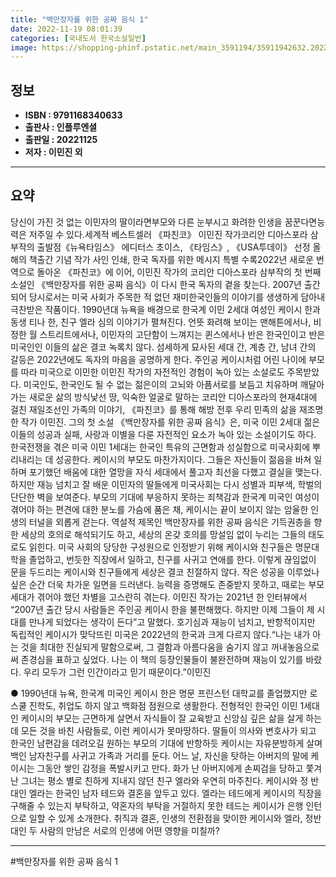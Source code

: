 ```yaml
---
title: "백만장자를 위한 공짜 음식 1"
date: 2022-11-19 08:01:39
categories: [국내도서 한국소설일반]
image: https://shopping-phinf.pstatic.net/main_3591194/35911942632.20221117161317.jpg
---
```


## **정보**

- **ISBN : 9791168340633**
- **출판사 : 인플루엔셜**
- **출판일 : 20221125**
- **저자 : 이민진 외**

------



## **요약**

당신이 가진 것 없는 이민자의 딸이라면부모와 다른 눈부시고 화려한 인생을 꿈꾼다면능력은 저주일 수 있다.세계적 베스트셀러 《파친코》 이민진 작가코리안 디아스포라 삼부작의 출발점《뉴욕타임스》 에디터스 초이스, 《타임스》, 《USA투데이》 선정 올해의 책출간 기념 작가 사인 인쇄, 한국 독자를 위한 메시지 특별 수록2022년 새로운 번역으로 돌아온 《파친코》에 이어, 이민진 작가의 코리안 디아스포라 삼부작의 첫 번째 소설인 《백만장자를 위한 공짜 음식》이 다시 한국 독자의 곁을 찾는다. 2007년 출간되어 당시로서는 미국 사회가 주목한 적 없던 재미한국인들의 이야기를 생생하게 담아내 극찬받은 작품이다. 1990년대 뉴욕을 배경으로 한국계 이민 2세대 여성인 케이시 한과 동생 티나 한, 친구 엘라 심의 이야기가 펼쳐진다. 언뜻 화려해 보이는 맨해튼에서나, 비정한 월 스트리트에서나, 이민자의 고단함이 느껴지는 퀸스에서나 반은 한국인이고 반은 미국인인 이들의 삶은 결코 녹록치 않다. 섬세하게 묘사된 세대 간, 계층 간, 남녀 간의 갈등은 2022년에도 독자의 마음을 공명하게 한다. 주인공 케이시처럼 어린 나이에 부모를 따라 미국으로 이민한 이민진 작가의 자전적인 경험이 녹아 있는 소설로도 주목받았다.  미국인도, 한국인도 될 수 없는 젊은이의 고뇌와 아픔서로를 보듬고 치유하며 깨달아가는 새로운 삶의 방식낯선 땅, 익숙한 얼굴로 말하는 코리안 디아스포라의 현재4대에 걸친 재일조선인 가족의 이야기, 《파친코》를 통해 해방 전후 우리 민족의 삶을 재조명한 작가 이민진. 그의 첫 소설 《백만장자를 위한 공짜 음식》은, 미국 이민 2세대 젊은이들의 성공과 실패, 사랑과 이별을 다룬 자전적인 요소가 녹아 있는 소설이기도 하다. 한국전쟁을 겪은 미국 이민 1세대는 한국인 특유의 근면함과 성실함으로 미국사회에 뿌리내리는 데 성공한다. 케이시의 부모도 마찬가지이다. 그들은 자신들이 젊음을 바쳐 일하며 포기했던 배움에 대한 열망을 자식 세대에서 풀고자 최선을 다했고 결실을 맺는다. 하지만 재능 넘치고 잘 배운 이민자의 딸들에게 미국사회는 다시 성별과 피부색, 학벌의 단단한 벽을 보여준다. 부모의 기대에 부응하지 못하는 죄책감과 한국계 미국인 여성이 겪어야 하는 편견에 대한 분노를 가슴에 품은 채, 케이시는 끝이 보이지 않는 암울한 인생의 터널을 외롭게 걷는다. 역설적 제목인 백만장자를 위한 공짜 음식은 기득권층을 향한 세상의 호의로 해석되기도 하고, 세상의 온갖 호의를 망설임 없이 누리는 그들의 태도로도 읽힌다. 미국 사회의 당당한 구성원으로 인정받기 위해 케이시와 친구들은 명문대학을 졸업하고, 번듯한 직장에서 일하고, 친구를 사귀고 연애를 한다. 이렇게 끊임없이 문을 두드리는 케이시와 친구들에게 세상은 결코 친절하지 않다. 작은 성공을 이루었나 싶은 순간 더욱 차가운 일면을 드러낸다. 능력을 증명해도 존중받지 못하고, 때로는 부모세대가 겪어야 했던 차별을 고스란히 겪는다. 이민진 작가는 2021년 한 인터뷰에서 “2007년 출간 당시 사람들은 주인공 케이시 한을 불편해했다. 하지만 이제 그들이 제 시대를 만나게 되었다는 생각이 든다”고 말했다. 호기심과 재능이 넘치고, 반항적이지만 독립적인 케이시가 맞닥뜨린 미국은 2022년의 한국과 크게 다르지 않다.“나는 내가 아는 것을 최대한 진실되게 말함으로써, 그 결함과 아름다움을 숨기지 않고 꺼내놓음으로써 존경심을 표하고 싶었다. 나는 이 책의 등장인물들이 불완전하며 재능이 있기를 바랐다. 우리 모두가 그런 인간이라고 믿기 때문이다.”이민진

● 1990년대 뉴욕, 한국계 미국인 케이시 한은 명문 프린스턴 대학교를 졸업했지만 로스쿨 진학도, 취업도 하지 않고 백화점 점원으로 생활한다. 전형적인 한국인 이민 1세대인 케이시의 부모는 근면하게 살면서 자식들이 잘 교육받고 신앙심 깊은 삶을 살게 하는 데 모든 것을 바친 사람들로, 이런 케이시가 못마땅하다. 딸들이 의사와 변호사가 되고 한국인 남편감을 데려오길 원하는 부모의 기대에 반항하듯 케이시는 자유분방하게 살며 백인 남자친구를 사귀고 가족과 거리를 둔다. 어느 날, 자신을 탓하는 아버지의 말에 케이시는 그동안 쌓인 감정을 폭발시키고 만다. 화가 난 아버지에게 손찌검을 당하고 쫓겨난 그녀는 평소 별로 친하게 지내지 않던 친구 엘라와 우연히 마주친다. 케이시와 정 반대인 엘라는 한국인 남자 테드와 결혼을 앞두고 있다. 엘라는 테드에게 케이시의 직장을 구해줄 수 있는지 부탁하고, 약혼자의 부탁을 거절하지 못한 테드는 케이시가 은행 인턴으로 일할 수 있게 소개한다. 취직과 결혼, 인생의 전환점을 맞이한 케이시와 엘라, 정반대인 두 사람의 만남은 서로의 인생에 어떤 영향을 미칠까?



------

#백만장자를 위한 공짜 음식 1


